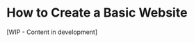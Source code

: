 <!-- This is an example of how I have written tutorials across various roles. For this document, I created a basic website after completing the "Complete Intro to Web Development, v3" on frontendmasters.com and documented my own process below as a tutorial. I assume no prior knowledge from the user and explain any new or complex concepts fully. -->

# How to Create a Basic Website

[WIP - Content in development]